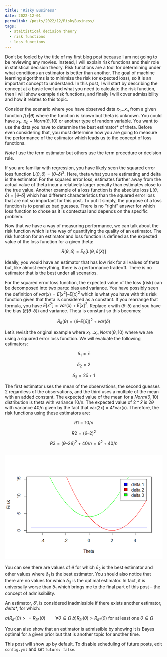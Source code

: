 ```yaml
---
title: 'Risky Business'
date: 2022-12-01
permalink: /posts/2022/12/RiskyBusiness/
tags:
  - staitistical decision theory
  - risk functions
  - loss functions
---
```


Don’t be fooled by the title of my first blog post because I am not going to be reviewing any movies. Instead, I will explain risk functions and their role in statistical decision theory. Risk functions are a tool for determining under what conditions an estimator is better than another. The goal of machine learning algorithms is to minimize the risk (or expected loss), so it is an important concept to understand. In this post, I will start by describing the concept at a basic level and what you need to calculate the risk function, then I will show example risk functions, and finally I will cover admissibility and how it relates to this topic.

Consider the scenario where you have observed data $x_1...x_n$ from a given function $f(x|\theta)$ where the function is known but theta is unknown. You could have $x_1...x_n$ ~ $Norm(\theta,10)$ or another type of random variable. You want to use the data you have to determine the best estimator* of theta. Before even considering that, you must determine how you are going to measure the performance of the estimator which leads us to the concept of loss functions. 

*Note* I use the term estimator but others use the term procedure or decision rule. 

If you are familiar with regression, you have likely seen the squared error loss function $L(\theta, \delta) = (\theta – \delta)^2$. Here, theta what you are estimating and delta is the estimator. For the squared error loss, estimates further away from the actual value of theta incur a relatively larger penalty than estimates close to the true value. Another example of a loss function is the absolute loss $L(\theta, \delta) = |\theta – \delta|$ which has different characteristics than the squared error loss that are not so important for this post. To put it simply, the purpose of a loss function is to penalize bad guesses. There is no “right” answer for which loss function to chose as it is contextual and depends on the specific problem. 

Now that we have a way of measuring performance, we can talk about the risk function which is the way of quantifying the quality of an estimator. The risk function for an estimator and loss function is defined as the expected value of the loss function for a given theta:

$$R(\theta, \delta) = E_\theta[L(\theta, \delta(X)]$$

Ideally, you would have an estimator that has low risk for all values of theta but, like almost everything, there is a performance tradeoff. There is no estimator that is the best under all scenarios. 

For the squared error loss function, the expected value of the loss (risk) can be decomposed into two parts: bias and variance. You have possibly seen the definition of $var(x) = E[x^2] – E[x]^2$ which is what you have with this risk function given that theta is considered as a constant. If you rearrange that formula, you have $E[x^2] = var(x) + E[x]^2$. Replace x with $(\theta – \delta)$ and you have the bias $(E[\theta – \delta])$ and variance. Theta is constant so this becomes:

$$R_\delta(\theta) = (\theta – E[\delta])^2 + var(\delta)$$

Let’s revisit the original example where $x_1...x_n ~ Norm(\theta,10)$ where we are using a squared error loss function. We will evaluate the following estimators:

$$\delta_1 = \bar{x}$$

$$\delta_2 = 2$$

$$\delta_3 = 2\bar{x} + 1$$

The first estimator uses the mean of the observations, the second guesses 2 regardless of the observations, and the third uses a multiple of the mean with an added constant. The expected value of the mean for a $Norm(\theta,10)$ distribution is theta with variance 10/n. The expected value of $2*\bar{x}$ is $2\theta$ with variance 40/n given by the fact that var(2x) = 4*var(x). Therefore, the risk functions using these estimators are:

$$R1 = 10/n$$

$$R2 = (\theta – 2)^2$$

$$R3 = (\theta – 2\theta)^2 + 40/n = \theta^2 + 40/n$$

<br/><img src='/images/Risk.png'>

You can see there are values of $\theta$ for which $\delta_2$ is the best estimator and other values where $\delta_1$ is the best estimator. You should also notice that there are no values for which $\delta_3$ is the optimal estimator. In fact, it is universally worse than $\delta_1$ which brings me to the final part of this post – the concept of admissibility.

An estimator, $\delta’$, is considered inadmissible if there exists another estimator, $delta*$, for which:

$a)	R_{\delta’}(\theta) >= R_{\delta*}(\theta) \hspace{2em} \forall \theta \in \Omega$
$b)	R_{\delta’}(\theta) > R_{\delta*}(\theta)$ for at least one $\theta \in \Omega$

You can also show that an estimator is admissible by showing it is Bayes optimal for a given prior but that is another topic for another time.




This post will show up by default. To disable scheduling of future posts, edit `config.yml` and set `future: false`. 
